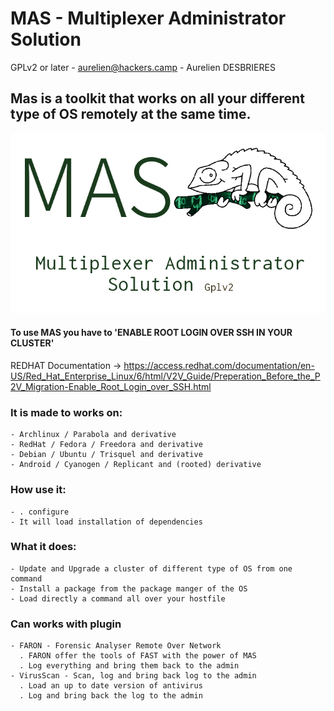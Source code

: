 # MAS - Multiplexer Administrator Solution

GPLv2 or later - aurelien@hackers.camp - Aurelien DESBRIERES

## Mas is a toolkit that works on all your different type of OS remotely at the same time.


![MAS image](MAS.png)


#### To use MAS you have to 'ENABLE ROOT LOGIN OVER SSH IN YOUR CLUSTER'
REDHAT Documentation -> https://access.redhat.com/documentation/en-US/Red_Hat_Enterprise_Linux/6/html/V2V_Guide/Preperation_Before_the_P2V_Migration-Enable_Root_Login_over_SSH.html


### It is made to works on:

	- Archlinux / Parabola and derivative
	- RedHat / Fedora / Freedora and derivative
	- Debian / Ubuntu / Trisquel and derivative
	- Android / Cyanogen / Replicant and (rooted) derivative


### How use it:

	- . configure
	- It will load installation of dependencies

 
### What it does:

	- Update and Upgrade a cluster of different type of OS from one command
	- Install a package from the package manger of the OS
	- Load directly a command all over your hostfile


### Can works with plugin

	- FARON - Forensic Analyser Remote Over Network
	  . FARON offer the tools of FAST with the power of MAS
	  . Log everything and bring them back to the admin
	- VirusScan - Scan, log and bring back log to the admin
	  . Load an up to date version of antivirus
	  . Log and bring back the log to the admin


	

